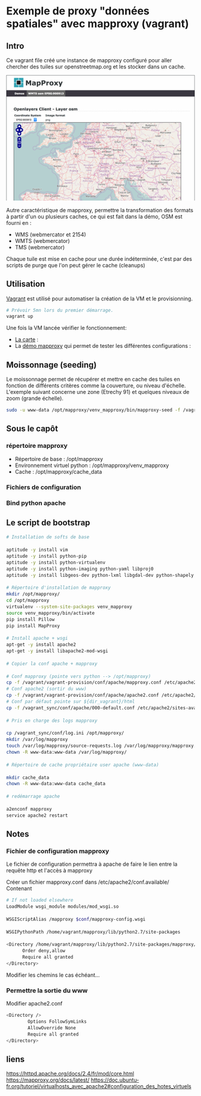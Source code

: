 # Exemple de proxy "données spatiales" avec mapproxy (vagrant)

## Intro

Ce vagrant file créé une instance de mapproxy configuré pour aller chercher des tuiles sur openstreetmap.org et les stocker dans un cache.

<img src="/doc/img/mapproxy-demos-screenshot.png" width="700">

Autre caractéristique de mapproxy, permettre la transformation des formats à partir d'un ou plusieurs caches, ce qui est fait dans la démo, OSM est fourni en : 
* WMS (webmercator et 2154)
* WMTS (webmercator)
* TMS (webmercator)

Chaque tuile est mise en cache pour une durée indéterminée, c'est par des scripts de purge que l'on peut gérer le cache (cleanups)

## Utilisation

[Vagrant](https://www.vagrantup.com/) est utilisé pour automatiser la création de la VM et le provisionning.

```sh
# Prévoir 5mn lors du premier démarrage.
vagrant up
```

Une fois la VM lancée vérifier le fonctionnement:
* [La carte](http://localhost:8082/) : 
* La [démo mapproxy](http://localhost:8082/mapproxy/demo/) qui permet de tester les différentes configurations : 

## Moissonnage (seeding)

Le moissonnage permet de récupérer et mettre en cache des tuiles en fonction de différents critères comme la couverture, ou niveau d'échelle. L'exemple suivant concerne une zone (Etrechy 91) et quelques niveaux de zoom (grande échelle).

```sh
sudo -u www-data /opt/mapproxy/venv_mapproxy/bin/mapproxy-seed -f /vagrant_sync/conf/mapproxy-osm.yaml -s /vagrant_sync/conf/seed-osm.yaml --seed=seed_etrechy
```

## Sous le capôt

### répertoire mapproxy
* Répertoire de base : /opt/mapproxy
*  Environnement virtuel python : /opt/mapproxy/venv_mapproxy
* Cache : /opt/mapproxy/cache_data

### Fichiers de configuration

### Bind python apache

## Le script de bootstrap

```sh
# Installation de softs de base

aptitude -y install vim
aptitude -y install python-pip
aptitude -y install python-virtualenv
aptitude -y install python-imaging python-yaml libproj0
aptitude -y install libgeos-dev python-lxml libgdal-dev python-shapely

# Répertoire d'installation de mapproxy
mkdir /opt/mapproxy/
cd /opt/mapproxy
virtualenv --system-site-packages venv_mapproxy
source venv_mapproxy/bin/activate
pip install Pillow
pip install MapProxy

# Install apache + wsgi
apt-get -y install apache2
apt-get -y install libapache2-mod-wsgi

# Copier la conf apache + mapproxy

# Conf mapproxy (pointe vers python --> /opt/mapproxy)
cp -f /vagrant/vagrant-provision/conf/apache/mapproxy.conf /etc/apache2/conf-available/
# Conf apache2 (sortir du www)
cp -f /vagrant/vagrant-provision/conf/apache/apache2.conf /etc/apache2/
# Conf par défaut pointe sur ${dir_vagrant}/html
cp -f /vagrant_sync/conf/apache/000-default.conf /etc/apache2/sites-available/

# Pris en charge des logs mapproxy

cp /vagrant_sync/conf/log.ini /opt/mapproxy/
mkdir /var/log/mapproxy
touch /var/log/mapproxy/source-requests.log /var/log/mapproxy/mapproxy.log
chown -R www-data:www-data /var/log/mapproxy/

# Répertoire de cache propriétaire user apache (www-data)

mkdir cache_data
chown -R www-data:www-data cache_data

# redémarrage apache

a2enconf mapproxy
service apache2 restart
```

## Notes

### Fichier de configuration mapproxy
Le fichier de configuration permettra à apache de faire le lien entre la requête http et l'accès à mapproxy

Créer un fichier mapproxy.conf dans /etc/apache2/conf.available/
Contenant
```sh
# If not loaded elsewhere
LoadModule wsgi_module modules/mod_wsgi.so

WSGIScriptAlias /mapproxy $conf/mapproxy-config.wsgi

WSGIPythonPath /home/vagrant/mapproxy/lib/python2.7/site-packages

<Directory /home/vagrant/mapproxy/lib/python2.7/site-packages/mapproxy/>
      Order deny,allow
      Require all granted
</Directory>
```

Modifier les chemins le cas échéant...

### Permettre la sortie du www
Modifier apache2.conf
```sh
<Directory />
        Options FollowSymLinks
        AllowOverride None
        Require all granted
</Directory>
```

## liens
https://httpd.apache.org/docs/2.4/fr/mod/core.html
https://mapproxy.org/docs/latest/
https://doc.ubuntu-fr.org/tutoriel/virtualhosts_avec_apache2#configuration_des_hotes_virtuels

